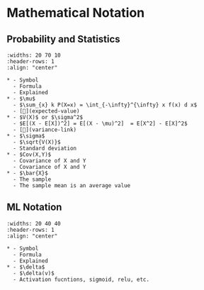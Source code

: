```{title} Mathematical Notation and Symbols
```

# Mathematical Notation

## Probability and Statistics

```{list-table}
:widths: 20 70 10
:header-rows: 1
:align: "center"

* - Symbol
  - Formula
  - Explained
* - $\mu$
  - $\sum_{x} k P(X=x) = \int_{-\infty}^{\infty} x f(x) d x$
  - [🔗](expected-value)
* - $V(X)$ or $\sigma^2$ 
  - $E[(X - E[X])^2] = E[(X - \mu)^2]  = E[X^2] - E[X]^2$
  - [🔗](variance-link)
* - $\sigma$
  - $\sqrt{V(X)}$
  - Standard deviation
* - $Cov(X,Y)$ 
  - Covariance of X and Y
  - Covariance of X and Y
* - $\bar{X}$
  - The sample 
  - The sample mean is an average value

```


## ML Notation

```{list-table}
:widths: 20 40 40
:header-rows: 1
:align: "center"

* - Symbol
  - Formula
  - Explained
* - $\delta$
  - $\delta(v)$
  - Activation fucntions, sigmoid, relu, etc.

```